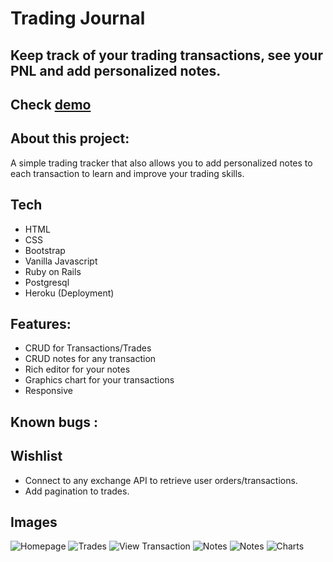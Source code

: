 # Trading Journal
##  Keep track of your trading transactions, see your PNL and add personalized notes.

## Check [demo](https://trading-journal-ga.herokuapp.com/) 


## About this project:
A simple trading tracker that also allows you to add personalized notes to each transaction to learn and improve your trading skills.

## Tech

- HTML
- CSS
- Bootstrap
- Vanilla Javascript
- Ruby on Rails
- Postgresql
- Heroku (Deployment)

## Features:
- CRUD for Transactions/Trades
- CRUD notes for any transaction
- Rich editor for your notes
- Graphics chart for your transactions
- Responsive

## Known bugs :


## Wishlist
- Connect to any exchange API to retrieve user orders/transactions.
- Add pagination to trades.


## Images
![Homepage](https://codeshapes.nimbusweb.me/box/attachment/6562003/pkvxfty193ffobfgaa74/nBdCoZsIv6OHr683/screenshot-trading-journal-ga.herokuapp.com-2022.02.04-09_31_13.png  "Homepage")
![Trades](https://codeshapes.nimbusweb.me/box/attachment/6562007/whe5ziavp1pm4arebyto/NmuNNNb1kqJ4kZro/screenshot-trading-journal-ga.herokuapp.com-2022.02.04-09_39_09.png "Trades")
![View Transaction](https://codeshapes.nimbusweb.me/box/attachment/6562011/airxaodpxkw2out7h1ln/yWptqk3Pp8EbUxr5/screenshot-trading-journal-ga.herokuapp.com-2022.02.04-09_40_30.png "View Transaction")
![Notes](https://codeshapes.nimbusweb.me/box/attachment/6562019/b9e7xpyt44dc2w27ud2i/Ez6lBkzlQq9iWGB9/screenshot-trading-journal-ga.herokuapp.com-2022.02.04-09_43_12.png "Notes")
![Notes](https://codeshapes.nimbusweb.me/box/attachment/6562033/8366pwyyncf5y7p1g47f/sRMM0IBsilFzpS2F/screenshot-trading-journal-ga.herokuapp.com-2022.02.04-09_48_44.png "Notes")
![Charts](https://codeshapes.nimbusweb.me/box/attachment/6562031/i1w4325ieyp3oh3q0sxv/iWKocqPNJms2BWNT/screenshot-trading-journal-ga.herokuapp.com-2022.02.04-09_47_09.png "Charts")
